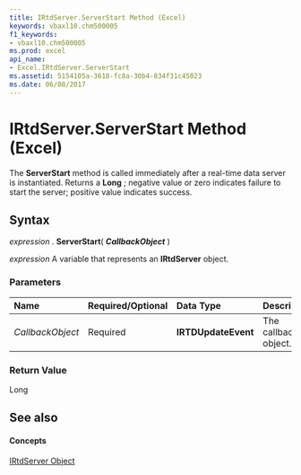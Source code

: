 ```yaml
---
title: IRtdServer.ServerStart Method (Excel)
keywords: vbaxl10.chm500005
f1_keywords:
- vbaxl10.chm500005
ms.prod: excel
api_name:
- Excel.IRtdServer.ServerStart
ms.assetid: 5154105a-3618-fc8a-30b4-834f31c45023
ms.date: 06/08/2017
---
```



# IRtdServer.ServerStart Method (Excel)

The  **ServerStart** method is called immediately after a real-time data server is instantiated. Returns a **Long** ; negative value or zero indicates failure to start the server; positive value indicates success.


## Syntax

 _expression_ . **ServerStart**( **_CallbackObject_** )

 _expression_ A variable that represents an **IRtdServer** object.


### Parameters



|**Name**|**Required/Optional**|**Data Type**|**Description**|
|:-----|:-----|:-----|:-----|
| _CallbackObject_|Required| **IRTDUpdateEvent**|The callback object.|

### Return Value

Long


## See also


#### Concepts


[IRtdServer Object](Excel.IRtdServer.md)

